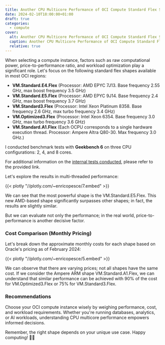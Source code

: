 ```yaml
---
title: Another CPU Multicore Performance of OCI Compute Standard Flex Shapes
date: 2024-02-10T18:00:00+01:00
draft: true
categories:
  - compute
cover:
  alt: Another CPU Multicore Performance of OCI Compute Standard Flex Shapes
  caption: Another CPU Multicore Performance of OCI Compute Standard Flex Shapes
  relative: true
---
```


When selecting a compute instance, factors such as raw computational power, price-to-performance ratio, and workload optimization play a significant role. Let's focus on the following standard flex shapes available in most OCI regions:

* **VM.Standard.E4.Flex** (Processor: AMD EPYC 7J13. Base frequency 2.55 GHz, max boost frequency 3.5 GHz)
* **VM.Standard.E5.Flex** (Processor: AMD EPYC 9J14. Base frequency 2.4 GHz, max boost frequency 3.7 GHz)
* **VM.Standard3.Flex** (Processor: Intel Xeon Platinum 8358. Base frequency 2.6 GHz, max turbo frequency 3.4 GHz)
* **VM.Optimized3.Flex** (Processor: Intel Xeon 6354. Base frequency 3.0 GHz, max turbo frequency 3.6 GHz)
* **VM.Standard.A1.Flex** (Each OCPU corresponds to a single hardware execution thread. Processor: Ampere Altra Q80-30. Max frequency 3.0 GHz.)

I conducted benchmark tests with **Geekbench 6** on three CPU configurations: 2, 4, and 8 cores. 

For additional information on the [internal tests conducted](https://www.geekbench.com/doc/geekbench6-benchmark-internals.pdf), please refer to the provided link.

Let's explore the results in multi-threaded performance:

{{< plotly "//plotly.com/~enricopesce/7.embed" >}}

We can see that the most powerful shape is the VM.Standard.E5.Flex. This new AMD-based shape significantly surpasses other 
shapes; in fact, the results are slightly similar.

But we can evaluate not only the performance; in the real world, price-to-performance is another decisive factor.

### **Cost Comparison (Monthly Pricing)**

Let's break down the approximate monthly costs for each shape based on Oracle's pricing as of February 2024:

{{< plotly "//plotly.com/~enricopesce/5.embed" >}}

We can observe that there are varying prices; not all shapes have the same cost. If we consider the Ampere ARM shape VM.Standard.A1.Flex, we can understand that similar performance can be achieved with 90% of the cost for VM.Optimized3.Flex or 75% for VM.Standard3.Flex.

### **Recommendations**

Choose your OCI compute instance wisely by weighing performance, cost, and workload requirements. Whether you're running databases, analytics, or AI workloads, understanding CPU multicore performance empowers informed decisions.

Remember, the right shape depends on your unique use case. Happy computing! 🚀💡